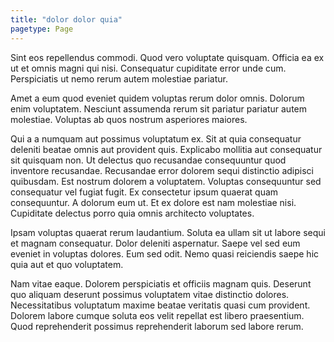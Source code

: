 ```yaml
---
title: "dolor dolor quia"
pagetype: Page
---
```

Sint eos repellendus commodi. Quod vero voluptate quisquam. Officia ea ex ut et omnis magni qui nisi. Consequatur cupiditate error unde cum. Perspiciatis ut nemo rerum autem molestiae pariatur.

Amet a eum quod eveniet quidem voluptas rerum dolor omnis. Dolorum enim voluptatem. Nesciunt assumenda rerum sit pariatur pariatur autem molestiae. Voluptas ab quos nostrum asperiores maiores.

Qui a a numquam aut possimus voluptatum ex. Sit at quia consequatur deleniti beatae omnis aut provident quis. Explicabo mollitia aut consequatur sit quisquam non. Ut delectus quo recusandae consequuntur quod inventore recusandae. Recusandae error dolorem sequi distinctio adipisci quibusdam. Est nostrum dolorem a voluptatem.
Voluptas consequuntur sed consequatur vel fugiat fugit. Ex consectetur ipsum quaerat quam consequuntur. A dolorum eum ut. Et ex dolore est nam molestiae nisi. Cupiditate delectus porro quia omnis architecto voluptates.

Ipsam voluptas quaerat rerum laudantium. Soluta ea ullam sit ut labore sequi et magnam consequatur. Dolor deleniti aspernatur. Saepe vel sed eum eveniet in voluptas dolores. Eum sed odit. Nemo quasi reiciendis saepe hic quia aut et quo voluptatem.

Nam vitae eaque. Dolorem perspiciatis et officiis magnam quis. Deserunt quo aliquam deserunt possimus voluptatem vitae distinctio dolores. Necessitatibus voluptatum maxime beatae veritatis quasi cum provident. Dolorem labore cumque soluta eos velit repellat est libero praesentium. Quod reprehenderit possimus reprehenderit laborum sed labore rerum.
